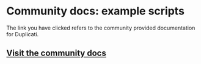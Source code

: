 # Community docs: example scripts

The link you have clicked refers to the community provided documentation for Duplicati.

## [Visit the community docs](https://docs.duplicati.com/en/latest/appendix-g-example-scripts/)
